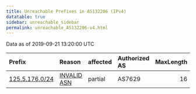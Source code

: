```yaml
---
title: Unreachable Prefixes in AS132206 (IPv4)
datatable: true
sidebar: unreachable_sidebar
permalink: unreachable_AS132206-v4.html
---
```


Data as of 2019-09-21 13:20:00 UTC


<div class="datatable-begin"></div>

| Prefix                                                 | Reason                                                                                                 | affected   | Authorized AS   |   MaxLength | Anchor                                       |   unreachable /24s |
|:-------------------------------------------------------|:-------------------------------------------------------------------------------------------------------|:-----------|:----------------|------------:|:---------------------------------------------|-------------------:|
| [125.5.176.0/24](https://stat.ripe.net/125.5.176.0/24) | [INVALID ASN](https://rpki-validator.ripe.net/announcement-preview?asn=AS132206&prefix=125.5.176.0/24) | partial    | AS7629          |          16 | [APNIC](unreachable_APNIC_RPKI_Root-v4.html) |                  1 |

<div class="datatable-end"></div>